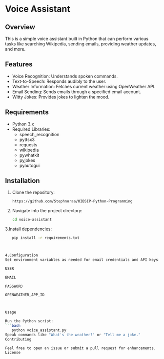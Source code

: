 # Voice Assistant

## Overview
This is a simple voice assistant built in Python that can perform various tasks like searching Wikipedia, sending emails, providing weather updates, and more.

## Features
- Voice Recognition: Understands spoken commands.
- Text-to-Speech: Responds audibly to the user.
- Weather Information: Fetches current weather using OpenWeather API.
- Email Sending: Sends emails through a specified email account.
- Witty Jokes: Provides jokes to lighten the mood.

## Requirements
- Python 3.x
- Required Libraries:
  - speech_recognition
  - pyttsx3
  - requests
  - wikipedia
  - pywhatkit
  - pyjokes
  - pyautogui

## Installation
1. Clone the repository:
   ```bash
   https://github.com/Stephnoraa/OIBSIP-Python-Programming

2. Navigate into the project directory:
    ```bash
    cd voice-assistant

3.Install dependencies:
 ```bash
    pip install -r requirements.txt



4.Configuration
Set environment variables as needed for email credentials and API keys:

USER

EMAIL

PASSWORD

OPENWEATHER_APP_ID



 Usage

Run the Python script:
 ```bash
    python voice_assistant.py
Speak commands like "What's the weather?" or "Tell me a joke."
Contributing

Feel free to open an issue or submit a pull request for enhancements.
License


